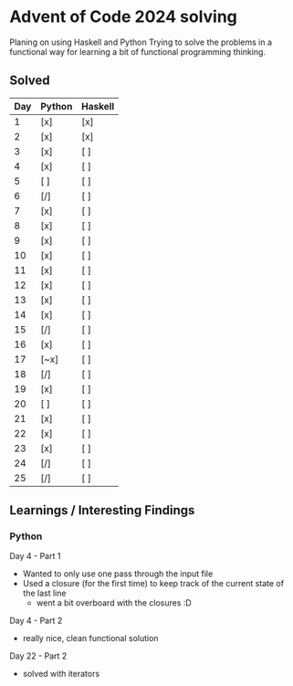 # Advent of Code 2024 solving
Planing on using Haskell and Python
Trying to solve the problems in a functional way for learning a bit of functional programming thinking.

## Solved
| Day | Python | Haskell |
|-----|--------|---------|
| 1   | \[x\]  | \[x\]   |
| 2   | \[x\]  | \[x\]   |
| 3   | \[x\]  | \[ \]   |
| 4   | \[x\]  | \[ \]   |
| 5   | \[ \]  | \[ \]   |
| 6   | \[/\]  | \[ \]   |
| 7   | \[x\]  | \[ \]   |
| 8   | \[x\]  | \[ \]   |
| 9   | \[x\]  | \[ \]   |
| 10  | \[x\]  | \[ \]   |
| 11  | \[x\]  | \[ \]   |
| 12  | \[x\]  | \[ \]   |
| 13  | \[x\]  | \[ \]   |
| 14  | \[x\]  | \[ \]   |
| 15  | \[/\]  | \[ \]   |
| 16  | \[x\]  | \[ \]   |
| 17  | \[~x\] | \[ \]   |
| 18  | \[/\]  | \[ \]   |
| 19  | \[x\]  | \[ \]   |
| 20  | \[ \]  | \[ \]   |
| 21  | \[x\]  | \[ \]   |
| 22  | \[x\]  | \[ \]   |
| 23  | \[x\]  | \[ \]   |
| 24  | \[/\]  | \[ \]   |
| 25  | \[/\]  | \[ \]   |

## Learnings / Interesting Findings

### Python

Day 4 - Part 1
- Wanted to only use one pass through the input file
- Used a closure (for the first time) to keep track of the current state of the last line
  - went a bit overboard with the closures :D

Day 4 - Part 2
  - really nice, clean functional solution

Day 22 - Part 2
- solved with iterators
